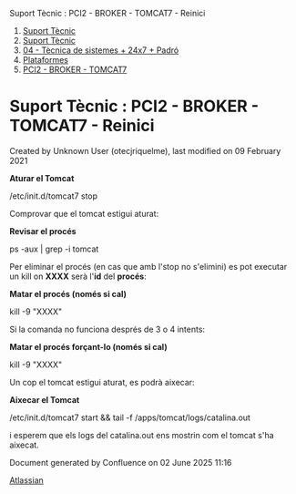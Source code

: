 Suport Tècnic : PCI2 - BROKER - TOMCAT7 - Reinici  

1.  [Suport Tècnic](index.md)
2.  [Suport Tècnic](13893782.md)
3.  [04 - Tècnica de sistemes + 24x7 + Padró](26313202.md)
4.  [Plataformes](Plataformes_41520520.md)
5.  [PCI2 - BROKER - TOMCAT7](PCI2---BROKER---TOMCAT7_41521072.md)

Suport Tècnic : PCI2 - BROKER - TOMCAT7 - Reinici
=================================================

Created by Unknown User (otecjriquelme), last modified on 09 February 2021

**Aturar el Tomcat**

/etc/init.d/tomcat7 stop

Comprovar que el tomcat estigui aturat:

**Revisar el procés**

ps -aux | grep -i tomcat

Per eliminar el procés (en cas que amb l'stop no s'elimini) es pot executar un kill on **XXXX** serà l'**id** del **procés**:

**Matar el procés (només si cal)**

kill -9 "XXXX"

Si la comanda no funciona després de 3 o 4 intents:

**Matar el procés forçant-lo (només si cal)**

kill -9 "XXXX"

Un cop el tomcat estigui aturat, es podrà aixecar:

**Aixecar el Tomcat**

/etc/init.d/tomcat7 start && tail -f /apps/tomcat/logs/catalina.out

i esperem que els logs del catalina.out ens mostrin com el tomcat s'ha aixecat.

Document generated by Confluence on 02 June 2025 11:16

[Atlassian](http://www.atlassian.com/)